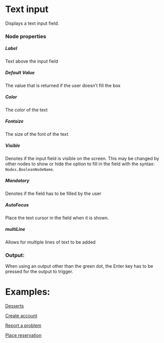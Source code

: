# Text input
Displays a text input field.
### Node properties
##### Label
Text above the input field
##### Default Value
The value that is returned if the user doesn’t fill the box
##### Color
The color of the text
##### Fontsize
The size of the font of the text
##### Visible
Denotes if the input field is visible on the screen. This may be changed by other nodes to show or hide the option to fill in the field with the syntax: `Nodes.BooleanNodeName`.
##### Mandatory
Denotes if the field has to be filled by the user
##### AutoFocus
Place the text cursor in the field when it is shown.
##### multiLine
Allows for multiple lines of text to be added

### Output:
When using an output other than the green dot, the Enter key has to be pressed for the output to trigger.

# Examples:

[Desserts](https://github.com/conneqtDocumentation/connectDocumentation/blob/main/Nodes/Examples/Desserts.md)

[Create account](https://github.com/conneqtDocumentation/connectDocumentation/blob/main/Nodes/Examples/CreateAccount.md)

[Report a problem](https://github.com/conneqtDocumentation/connectDocumentation/blob/main/Nodes/Examples/ReportAProblem.md)

[Place reservation](https://github.com/conneqtDocumentation/connectDocumentation/blob/main/Nodes/Examples/PlaceReservation.md)
